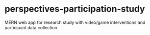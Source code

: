 # perspectives-participation-study
MERN web app for research study with video/game interventions and participant data collection
